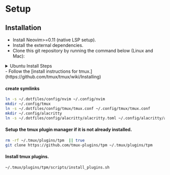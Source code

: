 # Setup

## Installation

- Install Neovim>=0.11 (native LSP setup).
- Install the external dependencies.
- Clone this git repository by running the command below (Linux and Mac):
<details><summary>Ubuntu Install Steps</summary>

```sh
sudo apt-get install neovim
sudo apt update
sudo apt install make gcc ripgrep unzip git xclip tmux
git clone https://github.com/HieuDao-code/kickstart.nvim.git "${XDG_CONFIG_HOME:-$HOME/.config}"/nvim
```

</details>
- Follow the [install instructions for tmux.](https://github.com/tmux/tmux/wiki/Installing)

#### create symlinks

```sh
ln -s ~/.dotfiles/config/nvim ~/.config/nvim
mkdir ~/.config/tmux
ln -s ~/.dotfiles/config/tmux/tmux.conf ~/.config/tmux/tmux.conf
mkdir ~/.config/alacritty
ln -s ~/.dotfiles/config/alacritty/alacritty.toml ~/.config/alacritty/alacritty.toml
```

#### Setup the tmux plugin manager if it is not already installed.

```sh
rm -rf ~/.tmux/plugins/tpm  || true
git clone https://github.com/tmux-plugins/tpm ~/.tmux/plugins/tpm
```

#### Install tmux plugins.

```sh
~/.tmux/plugins/tpm/scripts/install_plugins.sh
```
